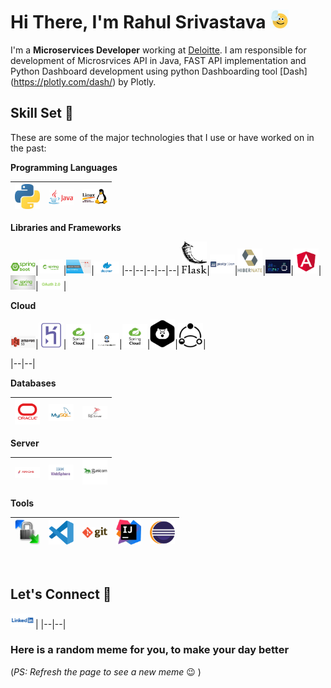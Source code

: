 
<h1>Hi There, I'm Rahul Srivastava <img  src="Media/highfive.gif" width="30px"></h1>

I'm a **Microservices Developer** working at [Deloitte](https://www2.deloitte.com/in/en.html). I am responsible for development of Microsrvices API in Java, FAST API implementation and Python Dashboard development using python Dashboarding tool [Dash] (https://plotly.com/dash/) by Plotly.

## Skill Set :muscle:

These are some of the major technologies that I use or have worked on in the past:

**Programming Languages**

<img title="Python" alt="Python" width="40px" src="Media/python.jpg" />|<img alt="Java" title="Java" width="40px" src="Media/JavaLogo.png">|<img title="Shell Script" alt="shell script" width="40px" src="Media/shell.jpg">
|--|--|--|

**Libraries and Frameworks**

<img title="SpringBoot" alt="SpringBoot" width="40px" src="Media/Springboot.png">|<img title="Spring Security" alt="SpringSecurity" width="40px" src="Media/SpringSecurity.png">|<img title="Java Executors" alt="Java Executors" width="40px" src="Media/Executors.jpg">|<img title="Docker" alt="Docker" width="40px" src="Media/docker.png">
|--|--|--|--|--|
<img title="Flask" alt="Flask" width="40px" src="Media/Flask.png">|<img title="Python Dash" alt="Python Dash" width="40px" src="Media/Dash.png">|<img title="Hibernate" alt="Hibernate" width="40px" src="Media/Hibernate.png">|<img title="SLF4J" alt="SLF4J" width="40px" src="Media/slf4j.png">|<img title="Angular" alt="Angular" width="40px" src="Media/Angular.png">|<img title="SJR 352 Spring Batch" alt="SJR 352 Spring Batch" width="40px" src="Media/Spring Batch.jpg">|<img title="OAuth" alt="OAuth" width="40px" src="Media/OAuth2.0.png">|

**Cloud**

<img title="Amazon S3" alt="Amazon S3" width="40px" src="Media/AmazonS3.png">|<img title="Heroku" alt="Heroku" width="40px" src="Media/Heroku.png">|<img title="Spring Cloud" alt="SpringCloud" width="40px" src="Media/springCloud.png">|<img title="Pivotal Cloud Foundry" alt="PCF" width="40px" src="Media/pcf.png">|<img title="" alt="SpringCloud" width="40px" src="Media/springCloud.png">|<img title="Hystrix" alt="Hystrix" width="40px" src="Media/Hystrix.png">|<img title="Resilience4J" alt="Resilience4J" width="40px" src="Media/Resilience.png">|

|--|--|

**Databases**

<img title="Oracle" alt="Oracle" width="40px" src="Media/Oracle.png">|<img title="MSSql Server" alt="MSSQL" width="40px" src="Media/mysql logo.png"> <br>|<img title="MySql" alt="MySql" width="40px" src="Media/MySql.png"> <br>
|--|--|--|

**Server**

<img title="Apache" alt="Apache" width="40px" src="Media/Apache.png">|<img title="IBM Websphere" alt="IBM Websphere" width="40px" src="Media/IBMWebspherejpg.jpg"> <br>|<img title="Gunicorn" alt="Gunicorn" width="40px" src="Media/guicorn.png"> <br>
|--|--|--|

**Tools**

<img title="WinScp" alt="WinScp" width="40px" src="Media/winscp.jpg">|<img title="VS Code" alt="VS Code" width="40px" src="Media/vscode.png">|<img title="git" alt="git" width="40px" src="Media/git.png">|<img title="IntelliJ" alt="IntelliJ" width="40px" src="Media/IntelliJ.jpg">|<img title="Eclipse" alt="Eclipse" width="40px" src="Media/eclipse.png">
|--|--|--|--|--|

<br>

## Let's Connect :handshake:

<a href="https://www.linkedin.com/in/rahul-shrivastava-842514116/"><img src="Media/linkedin.png" width="40"></a>|
|--|--|

### Here is a random meme for you, to make your day better
(*PS: Refresh the page to see a new meme* :wink: )

